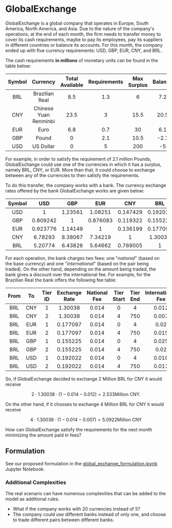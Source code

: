 # GlobalExchange

GlobalExchange is a global company that operates in Europe, South America, North America, and Asia. Due to the nature of the company's operations, at the end of each month, the firm needs to transfer money to cover its cash requirements, maybe to pay its employees, pay its suppliers in different countries or balance its accounts.
For this month, the company ended up with five currency requirements: USD, GBP, EUR, CNY, and BRL.

The cash requirements **in millions** of monetary units can be found in the table below:

| Symbol |       Currency        | Total Available | Requirements | Max Surplus | Balance |
| :----: | :-------------------: | :-------------: | :----------: | :---------: | :-----: |
|  BRL   |    Brazilian Real     |       8.5       |     1.3      |      6      |   7.2   |
|  CNY   | Chinese Yuan Renminbi |      23.5       |      3       |    15.5     |  20.5   |
|  EUR   |         Euro          |       6.8       |     0.7      |     30      |   6.1   |
|  GBP   |         Pound         |        0        |     2.1      |    10.5     |  -2.1   |
|  USD   |       US Dollar       |        0        |      5       |     200     |   -5    |

For example, in order to satisfy the requirement of 2.1 million Pounds, GlobalExchange could use one of the currencies in which it has a surplus, namely BRL, CNY, or EUR. More than that, it could choose to exchange between any of the currencies to then satisfy the requirements.

To do this transfer, the company works with a bank. The currency exchange rates offered by the bank GlobalExchange works are given below:

| Symbol |   USD    |   GBP   |   EUR    |   CNY    |   BRL    |
| :----: | :------: | :-----: | :------: | :------: | :------: |
|  USD   |    1     | 1.23561 | 1.08251  | 0.147429 | 0.192022 |
|  GBP   | 0.809242 |    1    | 0.876083 | 0.119322 | 0.155225 |
|  EUR   | 0.923776 | 1.14149 |    1     | 0.136199 | 0.177097 |
|  CNY   | 6.78293  | 8.38067 | 7.34219  |    1     | 1.30038  |
|  BRL   | 5.20774  | 6.43826 | 5.64662  | 0.769005 |    1     |

For each operation, the bank charges two fees: one "_national_" (based on the base currency) and one "_international_" (based on the pair being traded). On the other hand, depending on the amount being traded, the bank gives a discount over the international fee. For example, for the Brazilian Real the bank offers the following fee table:

| From | To  | Tier ID | Exchange Rate | National Fee | Tier Start | Tier End | International Fee |
| :--: | :-: | :-----: | :-----------: | :----------: | :--------: | :------: | :---------------: |
| BRL  | CNY |    1    |    1.30038    |    0.014     |     0      |    4     |       0.012       |
| BRL  | CNY |    2    |    1.30038    |    0.014     |     4      |   750    |       0.007       |
| BRL  | EUR |    1    |   0.177097    |    0.014     |     0      |    4     |       0.02        |
| BRL  | EUR |    2    |   0.177097    |    0.014     |     4      |   750    |       0.015       |
| BRL  | GBP |    1    |   0.155225    |    0.014     |     0      |    4     |       0.025       |
| BRL  | GBP |    2    |   0.155225    |    0.014     |     4      |   750    |       0.02        |
| BRL  | USD |    1    |   0.192022    |    0.014     |     0      |    4     |       0.018       |
| BRL  | USD |    2    |   0.192022    |    0.014     |     4      |   750    |       0.013       |

So, if GlobalExchange decided to exchange 2 Million BRL for CNY it would receive

$$2 \cdot 1.30038 \cdot (1-0.014 - 0.012) = 2.533 \text{Million CNY}.$$

On the other hand, if it chooses to exchange 4 Million BRL for CNY it would receive

$$4 \cdot 1.30038 \cdot (1-0.014 - 0.007) = 5.0922 \text{Million CNY}$$

How can GlobalExchange satisfy the requirements for the next month minimizing the amount paid in fees?

## Formulation

See our proposed formulation in the [global_exchange_formulation.ipynb](docs/global-exchange_formulation.ipynb) Jupyter Notebook.

### Additional Complexities

The real scenario can have numerous complexities that can be added to the model as additional rules.

- What if the company works with 20 currencies instead of 5?
- The company could use different banks instead of only one, and choose to trade different pairs between different banks.
